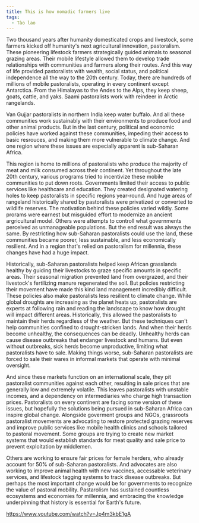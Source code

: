```yaml
---
title: This is how nomadic farmers live
tags:
  - Tào lao
---
```


Two thousand years after humanity domesticated crops and livestock, some farmers kicked off humanity's next agricultural innovation, pastoralism. These pioneering lifestock farmers strategically guided animals to seasonal grazing areas. Their mobile lifestyle allowed them to develop trade relationships with communities and farmers along their routes. And this way of life provided pastoralists with wealth, social status, and political independence all the way to the 20th century. Today, there are hundreds of millions of mobile pastoralists, operating in every continent except Antarctica. From the Himalayas to the Andes to the Alps, they keep sheep, goats, cattle, and yaks. Saami pastoralists work with reindeer in Arctic rangelands.

Van Gujjar pastoralists in northern India keep water buffalo. And all these communities work sustainably with their environments to produce food and other animal products. But in the last century, political and economic policies have worked against these communities, impeding their access to basic resrouces, and making them more vulnerable to climate change. And one region where these issues are especially apparent is sub-Saharan Africa.

This region is home to millions of pastoralists who produce the majority of meat and milk consumed across their continent. Yet throughout the late 20th century, various programs tried to incentivize these mobile communities to put down roots. Governments limited their access to public services like healthcare and education. They created designated watering holes to keep pastoralists in specific regions year-round. And huge areas of rangeland historically shared by pastoralists were privatized or converted to wildlife reserves. The motivation behind these policies varied wildly. Some prorams were earnest but misguided effort to modernize an ancient argricultural model. Others were attempts to controll what governments perceived as unmanageable populations. But the end result was always the same. By restricting how sub-Saharan pastoralists could use the land, these communities became poorer, less sustainable, and less economically resilient. And in a region that's relied on pastoralism for millennia, these changes have had a huge impact.

Historically, sub-Saharan pastoralists helped keep African grasslands healthy by guiding their livestocks to graze specific amounts in specific areas. Their seasonal migration prevented land from overgrazed, and their livestock's fertilizing manure regenerated the soil. But policies restricting their movement have made this kind land management incredibly difficult. These policies also make pastoralists less resilient to climate change. While global droughts are increasing as the planet heats up, pastoralists are experts at following rain and reading the landscape to know how drought will impact different areas. Historically, this allowed the pastoralists to maintain their herds regardless of the weather. But these techniques can't help communities confined to drought-stricken lands. And when their herds become unhealthy, the consequences can be deadly. Unhealthy herds can cause disease outbreaks that endanger livestock and humans. But even without outbreaks, sick herds become unproductive, limiting what pastoralists have to sale. Making things worse, sub-Saharan pastoralists are forced to sale their wares in informal markets that operate with minimal oversight.

And since these markets function on an international scale, they pit pastoralist communities against each other, resulting in sale prices that are generally low and extremely volatile. This leaves pastoralists with unstable incomes, and a dependency on intermediaries who charge high transaction prices. Pastoralists on every continent are facing some version of these issues, but hopefully the solutions being pursued in sub-Saharan Africa can inspire global change. Alongside goverment groups and NGOs, grassroots pastoralist movements are advocating to restore protected grazing reserves and improve public services like mobile health clinics and schools tailored to pastoral movement. Some groups are trying to create new market systems that would establish standards for meat quality and sale price to prevent exploitation by middlemen.

Others are working to ensure fair prices for female herders, who already account for 50% of sub-Saharan pastoralists. And advocates are also working to improve animal health with new vaccines, accessable veterinary services, and lifestock tagging systems to track disease outbreaks. But perhaps the most important change would be for governments to recognize the value of pastoral mobility. Pastarolism has sustained countless ecosystems and economies for millennia, and embracing the knowledge underpinning that history is essential for Earth's future.

https://www.youtube.com/watch?v=Jp4m3kbE1gA
